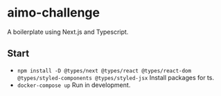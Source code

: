 # aimo-challenge

A boilerplate using Next.js and Typescript.

## Start

- `npm install -D @types/next @types/react @types/react-dom @types/styled-components @types/styled-jsx` Install packages for ts.
- `docker-compose up` Run in development.

